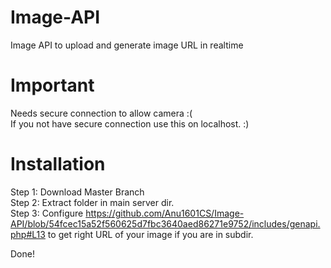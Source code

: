 # Image-API
Image API to upload and generate image URL in realtime

# Important 
Needs secure connection to allow camera :( <br>
If you not have secure connection use this on localhost. :)  <br>

# Installation 
Step 1: Download Master Branch <br>
Step 2: Extract folder in main server dir. <br>
Step 3: Configure https://github.com/Anu1601CS/Image-API/blob/54fcec15a52f560625d7fbc3640aed86271e9752/includes/genapi.php#L13
to get right URL of your image if you are in subdir.
<br>

Done!
